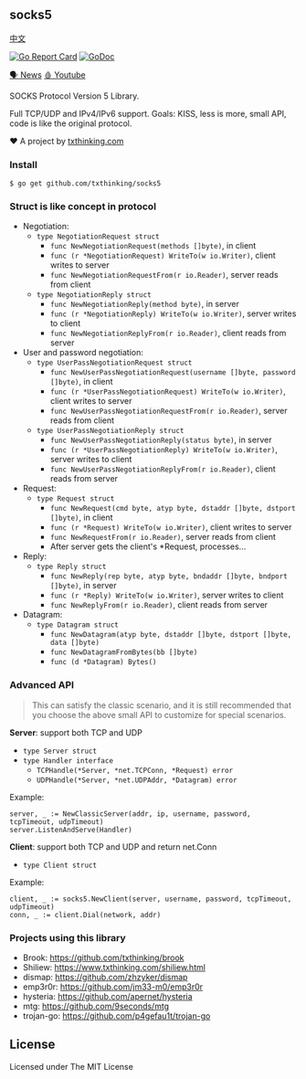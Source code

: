 ## socks5

[中文](README_ZH.md)

[![Go Report Card](https://goreportcard.com/badge/github.com/txthinking/socks5)](https://goreportcard.com/report/github.com/txthinking/socks5)
[![GoDoc](https://godoc.org/github.com/txthinking/socks5?status.svg)](https://godoc.org/github.com/txthinking/socks5)

[🗣 News](https://t.me/s/txthinking_news)
[🩸 Youtube](https://www.youtube.com/txthinking)

SOCKS Protocol Version 5 Library.

Full TCP/UDP and IPv4/IPv6 support.
Goals: KISS, less is more, small API, code is like the original protocol.

❤️ A project by [txthinking.com](https://www.txthinking.com)

### Install

```
$ go get github.com/txthinking/socks5
```

### Struct is like concept in protocol

-   Negotiation:
    -   `type NegotiationRequest struct`
        -   `func NewNegotiationRequest(methods []byte)`, in client
        -   `func (r *NegotiationRequest) WriteTo(w io.Writer)`, client writes to server
        -   `func NewNegotiationRequestFrom(r io.Reader)`, server reads from client
    -   `type NegotiationReply struct`
        -   `func NewNegotiationReply(method byte)`, in server
        -   `func (r *NegotiationReply) WriteTo(w io.Writer)`, server writes to client
        -   `func NewNegotiationReplyFrom(r io.Reader)`, client reads from server
-   User and password negotiation:
    -   `type UserPassNegotiationRequest struct`
        -   `func NewUserPassNegotiationRequest(username []byte, password []byte)`, in client
        -   `func (r *UserPassNegotiationRequest) WriteTo(w io.Writer)`, client writes to server
        -   `func NewUserPassNegotiationRequestFrom(r io.Reader)`, server reads from client
    -   `type UserPassNegotiationReply struct`
        -   `func NewUserPassNegotiationReply(status byte)`, in server
        -   `func (r *UserPassNegotiationReply) WriteTo(w io.Writer)`, server writes to client
        -   `func NewUserPassNegotiationReplyFrom(r io.Reader)`, client reads from server
-   Request:
    -   `type Request struct`
        -   `func NewRequest(cmd byte, atyp byte, dstaddr []byte, dstport []byte)`, in client
        -   `func (r *Request) WriteTo(w io.Writer)`, client writes to server
        -   `func NewRequestFrom(r io.Reader)`, server reads from client
        -   After server gets the client's \*Request, processes...
-   Reply:
    -   `type Reply struct`
        -   `func NewReply(rep byte, atyp byte, bndaddr []byte, bndport []byte)`, in server
        -   `func (r *Reply) WriteTo(w io.Writer)`, server writes to client
        -   `func NewReplyFrom(r io.Reader)`, client reads from server
-   Datagram:
    -   `type Datagram struct`
        -   `func NewDatagram(atyp byte, dstaddr []byte, dstport []byte, data []byte)`
        -   `func NewDatagramFromBytes(bb []byte)`
        -   `func (d *Datagram) Bytes()`

### Advanced API

> This can satisfy the classic scenario, and it is still recommended that you choose the above small API to customize for special scenarios.

**Server**: support both TCP and UDP

-   `type Server struct`
-   `type Handler interface`
    -   `TCPHandle(*Server, *net.TCPConn, *Request) error`
    -   `UDPHandle(*Server, *net.UDPAddr, *Datagram) error`

Example:

```
server, _ := NewClassicServer(addr, ip, username, password, tcpTimeout, udpTimeout)
server.ListenAndServe(Handler)
```

**Client**: support both TCP and UDP and return net.Conn

-   `type Client struct`

Example:

```
client, _ := socks5.NewClient(server, username, password, tcpTimeout, udpTimeout)
conn, _ := client.Dial(network, addr)
```

### Projects using this library

-   Brook: https://github.com/txthinking/brook
-   Shiliew: https://www.txthinking.com/shiliew.html
-   dismap: https://github.com/zhzyker/dismap
-   emp3r0r: https://github.com/jm33-m0/emp3r0r
-   hysteria: https://github.com/apernet/hysteria
-   mtg: https://github.com/9seconds/mtg
-   trojan-go: https://github.com/p4gefau1t/trojan-go


## License

Licensed under The MIT License
